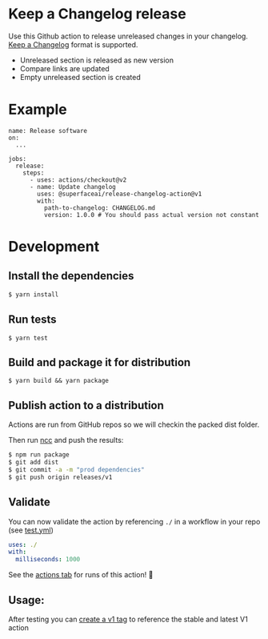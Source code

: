 
# Keep a Changelog release

Use this Github action to release unreleased changes in your changelog. [Keep a Changelog](https://keepachangelog.com/en/1.0.0/) format is supported.

* Unreleased section is released as new version
* Compare links are updated
* Empty unreleased section is created

# Example

```
name: Release software
on:
  ...

jobs:
  release:
    steps:
      - uses: actions/checkout@v2
      - name: Update changelog
        uses: @superfaceai/release-changelog-action@v1
        with:
          path-to-changelog: CHANGELOG.md
          version: 1.0.0 # You should pass actual version not constant
```

# Development

## Install the dependencies  
```bash
$ yarn install
```

## Run tests
```
$ yarn test
```

## Build and package it for distribution
```
$ yarn build && yarn package
```

## Publish action to a distribution

Actions are run from GitHub repos so we will checkin the packed dist folder. 

Then run [ncc](https://github.com/zeit/ncc) and push the results:
```bash
$ npm run package
$ git add dist
$ git commit -a -m "prod dependencies"
$ git push origin releases/v1
```

## Validate

You can now validate the action by referencing `./` in a workflow in your repo (see [test.yml](.github/workflows/test.yml))

```yaml
uses: ./
with:
  milliseconds: 1000
```

See the [actions tab](https://github.com/actions/typescript-action/actions) for runs of this action! :rocket:

## Usage:

After testing you can [create a v1 tag](https://github.com/actions/toolkit/blob/master/docs/action-versioning.md) to reference the stable and latest V1 action
